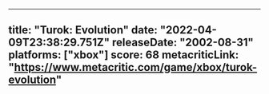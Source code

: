 
---
title: "Turok: Evolution"
date: "2022-04-09T23:38:29.751Z"
releaseDate: "2002-08-31"
platforms: ["xbox"]
score: 68
metacriticLink: "https://www.metacritic.com/game/xbox/turok-evolution"
---
